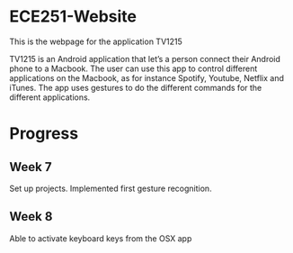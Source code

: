 # ECE251-Website

This is the webpage for the application TV1215

TV1215 is an Android application that let’s a person connect their Android phone to a Macbook. The user can use this app to control different applications on the Macbook, as for instance Spotify, Youtube, Netflix and iTunes. The app uses gestures to do the different commands for the different applications.

# Progress

## Week 7

Set up projects. Implemented first gesture recognition. 

## Week 8

Able to activate keyboard keys from the OSX app
